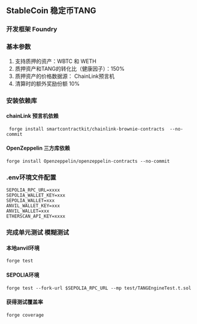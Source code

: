 ## StableCoin 稳定币TANG
### 开发框架 Foundry
### 基本参数
1. 支持质押的资产：WBTC 和 WETH
2. 质押资产和TANG的转化比（健康因子）：150% 
3. 质押资产的价格数据源： ChainLink预言机
4. 清算时的额外奖励份额 10%

### 安装依赖库
#### chainLink 预言机依赖
```
 forge install smartcontractkit/chainlink-brownie-contracts  --no-commit
```
#### OpenZeppelin 三方库依赖
```
forge install Openzeppelin/openzeppelin-contracts --no-commit
```
### .env环境文件配置
```
SEPOLIA_RPC_URL=xxxx
SEPOLIA_WALLET_KEY=xxx
SEPOLIA_WALLET=xxx
ANVIL_WALLET_KEY=xxx
ANVIL_WALLET=xxx
ETHERSCAN_API_KEY=xxxx
```
### 完成单元测试 模糊测试
#### 本地anvil环境
```
forge test
```
#### SEPOLIA环境
```
forge test --fork-url $SEPOLIA_RPC_URL --mp test/TANGEngineTest.t.sol
```
#### 获得测试覆盖率
```
forge coverage
```
